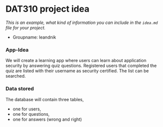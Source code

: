 # DAT310 project idea

*This is an example, what kind of information you can include in the `idea.md` file for your project.*

- Groupname: leandnik

### App-Idea
We will create a learning app where users can learn about application security by answering quiz questions.
Registered users that completed the quiz are listed with their username as security certified.
The list can be searched.

### Data stored
The database will contain three tables,
- one for users,
- one for questions,
- one for answers (wrong and right)
